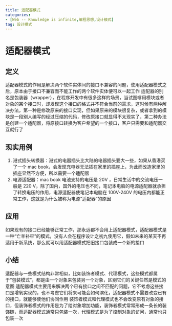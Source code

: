 ```yaml
---
title: 适配器模式
categories: 
- [Web -- Knowledge is infinite,编程思想,设计模式]
tag: 设计模式
---
```

# 适配器模式
## 定义
适配器模式的作用是解决两个软件实体间的接口不兼容的问题，使用适配器模式之后，原本由于接口不兼容而不能工作的两个软件实体便可以一起工作
适配器的别名是包装器（wrapper），在程序开发中有很多这样的场景，当试图嗲用模块或者对象的某个接口时，却发现这个接口的格式并不符合当前的需求，这时候有两种解决办法，第一种是修改原来的接口实现，但如果原来的模块很复杂，或者拿到的模块是一段别人编写的经过压缩的代码，修改原接口就显得不太现实了，第二种办法是创建一个适配器，将原接口转换为客户希望的一个接口，客户只需要和适配器交互就行了
## 现实用例

1. 港式插头转换器：港式的电器插头比大陆的电器插头要大一些，如果从香港买了一个 mac book，会发现充电器无法插在家里的插座上，为此而改造家里的插座显然不方便，所以需要一个适配器
2. 电源适配器：mac book 电池支持的电压是 20V ，日常生活中的交流电压一般是 220 V，除了国内，国外的电压也不同，笔记本电脑的电源适配器就承担了转换电压的作用，电源适配器使笔记本电脑在 100V-240V 的电压内都能正常工作，这就是为什么被称为电源“适配器”的原因
## 应用
如果现有的接口已经能够正常工作，那永远都不会用上适配器模式，适配器模式是一种“亡羊补牢”的模式，没有人会在程序设计之初九使用它，假如未来的某天不再适用于新系统，那么就可以用适配器模式把旧接口包装成一个新的接口
## 小结
适配器与一些模式结构非常相似，比如装饰者模式、代理模式，这些模式都属于“包装模式”，都是由一个对象来包装另一个对象，区别它们的关键任然是模式的意图
适配器模式主要用来解决两个已有接口之间不匹配的问题，它不考虑这些接口是增氧实现的，也不考虑它们将来可能会如何演化，适配器模式不需要改变已有的接口，就能够使他们协同作用
装饰者模式和代理模式也不会改变原有对象的接口，但装饰者模式的作用是为了给对象增加功能，装饰者模式常常形成一条长的装饰链，而适配器模式通常只包装一次，代理模式是为了控制对象的访问，通常也只包装一次
